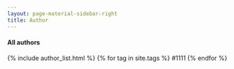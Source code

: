 ```yaml
---
layout: page-material-sidebar-right
title: Author
---
```

#### All authors

{% include author_list.html %}
{% for tag in site.tags %}
#1111
{% endfor %}